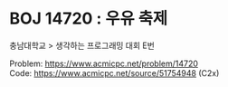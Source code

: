 # BOJ 14720 : 우유 축제  
충남대학교 > 생각하는 프로그래밍 대회  E번  
  
Problem: https://www.acmicpc.net/problem/14720  
Code: https://www.acmicpc.net/source/51754948 (C2x)  
